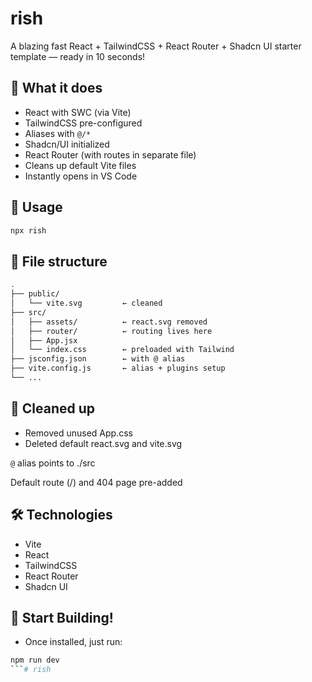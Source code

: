 # rish

A blazing fast React + TailwindCSS + React Router + Shadcn UI starter template — ready in 10 seconds!

## 🚀 What it does

- React with SWC (via Vite)
- TailwindCSS pre-configured
- Aliases with `@/*`
- Shadcn/UI initialized
- React Router (with routes in separate file)
- Cleans up default Vite files
- Instantly opens in VS Code

## 🧙 Usage

```bash
npx rish
```

## 📁 File structure

```bash
.
├── public/
│   └── vite.svg         ← cleaned
├── src/
│   ├── assets/          ← react.svg removed
│   ├── router/          ← routing lives here
│   ├── App.jsx
│   └── index.css        ← preloaded with Tailwind
├── jsconfig.json        ← with @ alias
├── vite.config.js       ← alias + plugins setup
└── ...
```

## 🧼 Cleaned up
- Removed unused App.css
- Deleted default react.svg and vite.svg

`@` alias points to ./src

Default route (/) and 404 page pre-added

## 🛠 Technologies

- Vite
- React
- TailwindCSS
- React Router
- Shadcn UI

## 🏁 Start Building!

- Once installed, just run:

```bash
npm run dev
```# rish
